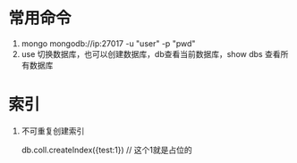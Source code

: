 # 常用命令

1. mongo mongodb://ip:27017 -u "user" -p "pwd"
2. use 切换数据库，也可以创建数据库，db查看当前数据库，show dbs 查看所有数据库

# 索引
1. 不可重复创建索引

    db.coll.createIndex({test:1}) // 这个1就是占位的

